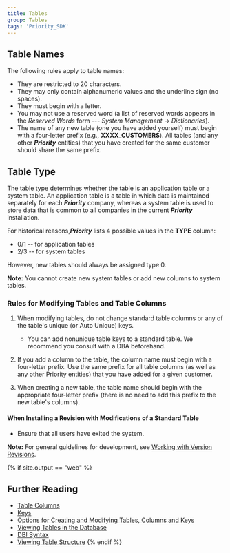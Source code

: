 ```yaml
---
title: Tables
group: Tables
tags: 'Priority_SDK'
---
```


## Table Names 

The following rules apply to table names:

-   They are restricted to 20 characters.
-   They may only contain alphanumeric values and the underline sign (no
    spaces).
-   They must begin with a letter.
-   You may not use a reserved word (a list of reserved words appears in
    the *Reserved Words* form --- *System Management* → *Dictionaries*).
-   The name of any new table (one you have added yourself) must begin
    with a four-letter prefix (e.g., **XXXX_CUSTOMERS**). All tables
    (and any other ***Priority*** entities) that you have created for
    the same customer should share the same prefix.

## Table Type 

The table type determines whether the table is an application table or a
system table. An application table is a table in which data is
maintained separately for each ***Priority*** company, whereas a
system table is used to store data that is common to all companies in
the current ***Priority*** installation.

For historical reasons,***Priority*** lists 4 possible values in the
**TYPE** column:

-   0/1 -- for application tables
-   2/3 -- for system tables

However, new tables should always be assigned type 0.


**Note:** You cannot create new system tables or add new columns to
system tables.


### Rules for Modifying Tables and Table Columns 

1.  When modifying tables, do not change standard table columns or any
    of the table's unique (or Auto Unique) keys.
    
    -  You can add nonunique table keys to a standard table. We recommend you consult with a DBA beforehand.

2.  If you add a column to the table, the column name must begin with a
    four-letter prefix. Use the same prefix for all table columns (as
    well as any other Priority entities) that you have added for a given
    customer.
3.  When creating a new table, the table name should begin with the
    appropriate four-letter prefix (there is no need to add this prefix
    to the new table's columns).

#### When Installing a Revision with Modifications of a Standard Table 

-   Ensure that all users have exited the system.


**Note:** For general guidelines for development, see [Working with Version Revisions](Installing-Customizations).


{% if site.output == "web" %}
## Further Reading 

-   [Table Columns](Table-Columns )
-   [Keys](Keys )
-   [Options for Creating and Modifying Tables, Columns and Keys](Create-Modify-Tables )
-   [Viewing Tables in the Database](View-Tables )
-   [DBI Syntax](DBI-Syntax )
-   [Viewing Table Structure](TableStructure )
{% endif %}